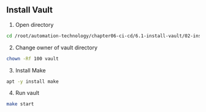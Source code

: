 ## Install Vault

1. Open directory
```bash
cd /root/automation-technology/chapter06-ci-cd/6.1-install-vault/02-install-vault-server
```

2. Change owner of vault directory
```bash
chown -Rf 100 vault
```

3. Install Make
```bash
apt -y install make
```

4. Run vault
```bash
make start
```